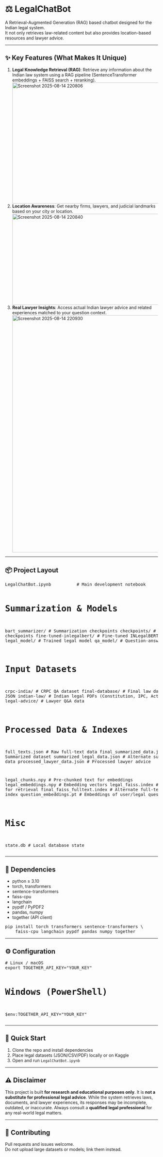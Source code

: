 <h1>⚖️ LegalChatBot</h1>
<p>
A Retrieval-Augmented Generation (RAG) based chatbot designed for the Indian legal system.<br>
It not only retrieves law-related content but also provides location-based resources and lawyer advice.<br>
</p>

<hr>

<h2>✨ Key Features (What Makes It Unique)</h2>
<ol>
  <li><b>Legal Knowledge Retrieval (RAG)</b>: Retrieve any information about the Indian law system using a RAG pipeline (SentenceTransformer embeddings + FAISS search + reranking).</li>
  <img width="1231" height="397" alt="Screenshot 2025-08-14 220806" src="https://github.com/user-attachments/assets/19add1c2-9463-4ed1-8f09-556fdb5805bc" />

  <li><b>Location Awareness</b>: Get nearby firms, lawyers, and judicial landmarks based on your city or location.</li>
  <img width="915" height="299" alt="Screenshot 2025-08-14 220840" src="https://github.com/user-attachments/assets/9047fb88-d1fd-4724-ac91-f9054d82611f" />

  <li><b>Real Lawyer Insights</b>: Access actual Indian lawyer advice and related experiences matched to your question context.</li>
  <img width="1395" height="779" alt="Screenshot 2025-08-14 220930" src="https://github.com/user-attachments/assets/6122ce62-eb81-43a2-9762-3e290a51ceae" />

</ol>

<hr>

<h2>📦 Project Layout</h2>
<pre>
LegalChatBot.ipynb          # Main development notebook

# Summarization & Models
bart_summarizer/            # Summarization checkpoints
checkpoints/                # Training checkpoints
fine-tuned-inlegalbert/     # Fine-tuned INLegalBERT model
legal_model/                # Trained legal model
qa_model/                   # Question-answer model

# Input Datasets
crpc-india/                 # CRPC QA dataset
final-database/             # Final law database JSON
indian-law/                 # Indian legal PDFs (Constitution, IPC, Acts, etc.)
legal-advice/               # Lawyer Q&A data

# Processed Data & Indexes
full_texts.json             # Raw full-text data
final_summarized_data.json  # Summarized dataset
summarized_legal_data.json  # Alternate summarized data
processed_lawyer_data.json  # Processed lawyer advice

legal_chunks.npy            # Pre-chunked text for embeddings
legal_embeddings.npy        # Embedding vectors
legal_faiss.index           # FAISS index for retrieval
final_faiss_fulltext.index  # Alternate full-text FAISS index
question_embeddings.pt      # Embeddings of user/legal questions

# Misc
state.db                    # Local database state
</pre>


<hr>

<h2>🧰 Dependencies</h2>
<ul>
  <li>python ≥ 3.10</li>
  <li>torch, transformers</li>
  <li>sentence-transformers</li>
  <li>faiss-cpu</li>
  <li>langchain</li>
  <li>pypdf / PyPDF2</li>
  <li>pandas, numpy</li>
  <li>together (API client)</li>
</ul>

<pre>
pip install torch transformers sentence-transformers \
    faiss-cpu langchain pypdf pandas numpy together
</pre>

<hr>

<h2>⚙️ Configuration</h2>
<pre>
# Linux / macOS
export TOGETHER_API_KEY="YOUR_KEY"

# Windows (PowerShell)
$env:TOGETHER_API_KEY="YOUR_KEY"
</pre>

<hr>

<h2>🚀 Quick Start</h2>
<ol>
  <li>Clone the repo and install dependencies</li>
  <li>Place legal datasets (JSON/CSV/PDF) locally or on Kaggle</li>
  <li>Open and run <code>LegalChatBot.ipynb</code></li>
</ol>







<hr>


<h2>⚠️ Disclaimer</h2>
<p>
This project is built <b>for research and educational purposes only</b>.  
It is <b>not a substitute for professional legal advice</b>.  
While the system retrieves laws, documents, and lawyer experiences, its responses may be incomplete, outdated, or inaccurate.  
Always consult a <b>qualified legal professional</b> for any real-world legal matters.  
</p>

<hr>

<h2>🤝 Contributing</h2>
<p>Pull requests and issues welcome.<br>
Do not upload large datasets or models; link them instead.</p>


